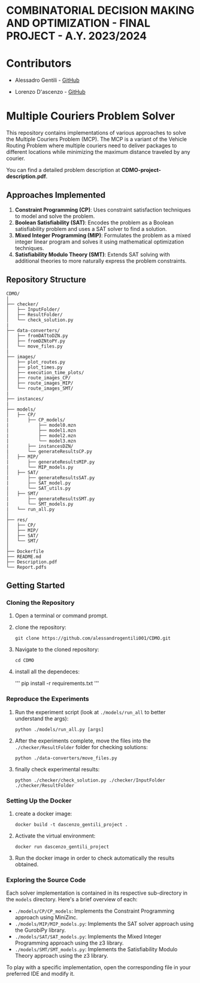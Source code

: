 # COMBINATORIAL DECISION MAKING AND OPTIMIZATION - FINAL PROJECT - A.Y. 2023/2024

# Contributors 

- Alessadro Gentili - [GitHub](https://github.com/alessandrogentili001)

- Lorenzo D'ascenzo - [GitHub](https://github.com/Lorenzo00dash)

# Multiple Couriers Problem Solver

This repository contains implementations of various approaches to solve the Multiple Couriers Problem (MCP). The MCP is a variant of the Vehicle Routing Problem where multiple couriers need to deliver packages to different locations while minimizing the maximum distance traveled by any courier.

You can find a detailed problem description at **CDMO-project-description.pdf**.

## Approaches Implemented

1. **Constraint Programming (CP)**: Uses constraint satisfaction techniques to model and solve the problem.
2. **Boolean Satisfiability (SAT)**: Encodes the problem as a Boolean satisfiability problem and uses a SAT solver to find a solution.
3. **Mixed Integer Programming (MIP)**: Formulates the problem as a mixed integer linear program and solves it using mathematical optimization techniques.
4. **Satisfiability Modulo Theory (SMT)**: Extends SAT solving with additional theories to more naturally express the problem constraints.

## Repository Structure

```
CDMO/
│
├── checker/
│   ├── InputFolder/
│   ├── ResultFolder/
│   └── check_solution.py
|
├── data-converters/
│   ├── fromDATtoDZN.py
│   ├── fromDZNtoPY.py
│   └── move_files.py
|
├── images/
│   ├── plot_routes.py
│   ├── plot_times.py
│   ├── execution_time_plots/
│   ├── route_images_CP/
│   ├── route_images_MIP/
│   └── route_images_SMT/
|
├── instances/
|
├── models/
│   ├── CP/
|       ├── CP_models/
|           ├── model0.mzn
|           ├── model1.mzn
|           ├── model2.mzn
|           └── model3.mzn
|       ├── instancesDZN/
|       └── generateResultsCP.py
│   ├── MIP/
|       ├── generateResultsMIP.py
|       └── MIP_models.py
│   ├── SAT/
|       ├── generateResultsSAT.py
|       ├── SAT_model.py
|       └── SAT_utils.py
│   ├── SMT/
|       ├── generateResultsSMT.py
|       └── SMT_models.py
|   └── run_all.py
│
├── res/
│   ├── CP/
│   ├── MIP/
│   ├── SAT/
│   └── SMT/
│
├── Dockerfile
├── README.md
├── Description.pdf
└── Report.pdfs
```

## Getting Started

### Cloning the Repository

1. Open a terminal or command prompt.

2. clone the repository:

   ```
   git clone https://github.com/alessandrogentili001/CDMO.git
   ```

3. Navigate to the cloned repository:

   ```
   cd CDMO
   ```

4. install all the dependeces:

   '''
   pip install -r requirements.txt
   '''

### Reproduce the Experiments

1. Run the experiment script (look at `./models/run_all` to better understand the args):

   ```
   python ./models/run_all.py [args]
   ```

2. After the experiments complete, move the files into the `./checker/ResultFolder` folder for checking solutions:

   ```
   python ./data-converters/move_files.py
   ```

3. finally check experimental results:

   ```
   python ./checker/check_solution.py ./checker/InputFolder ./checker/ResultFolder
   ```

### Setting Up the Docker

1. create a docker image:

   ```
   docker build -t dascenzo_gentili_project .
   ```

2. Activate the virtual environment:

   ```
   docker run dascenzo_gentili_project
   ```

3. Run the docker image in order to check automatically the results obtained.

### Exploring the Source Code

Each solver implementation is contained in its respective sub-directory in the `models` directory. Here's a brief overview of each:

- `./models/CP/CP_models`: Implements the Constraint Programming approach using MiniZinc.
- `./models/MIP/MIP_models.py`: Implements the SAT solver approach using the GurobiPy library.
- `./models/SAT/SAT_models.py`: Implements the Mixed Integer Programming approach using the z3 library.
- `./models/SMT/SMT_models.py`: Implements the Satisfiability Modulo Theory approach using the z3 library.

To play with a specific implementation, open the corresponding file in your preferred IDE and modify it.
